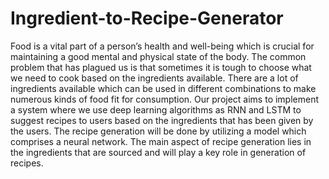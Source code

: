 # Ingredient-to-Recipe-Generator
Food is a vital part of a person’s health and well-being which is crucial for maintaining a good
mental and physical state of the body. The common problem that has plagued us is that sometimes
it is tough to choose what we need to cook based on the ingredients available. There are a lot of
ingredients available which can be used in different combinations to make numerous kinds of food
fit for consumption. Our project aims to implement a system where we use deep learning
algorithms as RNN and LSTM to suggest recipes to users based on the ingredients
that has been given by the users. The recipe generation will be done by utilizing a model which
comprises a neural network. The main aspect of recipe generation lies in the ingredients that are
sourced and will play a key role in generation of recipes.
